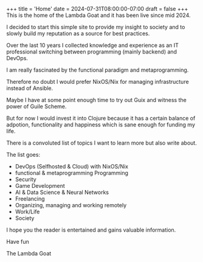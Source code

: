 +++
title = 'Home'
date = 2024-07-31T08:00:00-07:00
draft = false
+++
This is the home of the Lambda Goat and it has been live since mid 2024.

I decided to start this simple site to provide my insight to society and to slowly build my reputation as a source for best practices.

Over the last 10 years I collected knowledge and experience as an IT professional switching between programming (mainly backend) and DevOps.

I am really fascinated by the functional paradigm and metaprogramming.

Therefore no doubt I would prefer NixOS/Nix for managing infrastructure instead of Ansible.

Maybe I have at some point enough time to try out Guix and witness the power of Guile Scheme.

But for now I would invest it into Clojure because it has a certain balance of adpotion, functionality and happiness which is sane enough for funding my life.

There is a convoluted list of topics I want to learn more but also write about.

The list goes:
- DevOps (Selfhosted & Cloud) with NixOS/Nix
- functional & metaprogramming Programming
- Security
- Game Development
- AI & Data Science & Neural Networks
- Freelancing
- Organizing, managing and working remotely
- Work/Life
- Society


I hope you the reader is entertained and gains valuable information.


Have fun

The Lambda Goat
